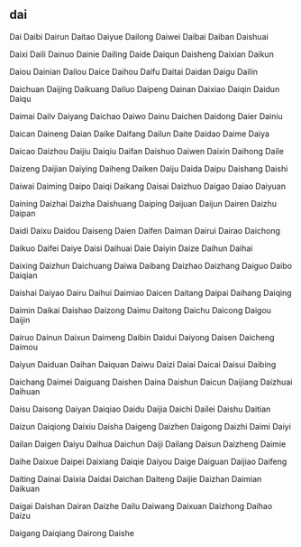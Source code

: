 dai
---

Dai Daibi Dairun Daitao Daiyue Dailong Daiwei Daibai Daiban Daishuai

Daixi Daili Dainuo Dainie Dailing Daide Daiqun Daisheng Daixian Daikun

Daiou Dainian Dailou Daice Daihou Daifu Daitai Daidan Daigu Dailin

Daichuan Daijing Daikuang Dailuo Daipeng Dainan Daixiao Daiqin Daidun Daiqu

Daimai Dailv Daiyang Daichao Daiwo Dainu Daichen Daidong Daier Dainiu

Daican Daineng Daian Daike Daifang Dailun Daite Daidao Daime Daiya

Daicao Daizhou Daijiu Daiqiu Daifan Daishuo Daiwen Daixin Daihong Daile

Daizeng Daijian Daiying Daiheng Daiken Daiju Daida Daipu Daishang Daishi

Daiwai Daiming Daipo Daiqi Daikang Daisai Daizhuo Daigao Daiao Daiyuan

Daining Daizhai Daizha Daishuang Daiping Daijuan Daijun Dairen Daizhu Daipan

Daidi Daixu Daidou Daiseng Daien Daifen Daiman Dairui Dairao Daichong

Daikuo Daifei Daiye Daisi Daihuai Daie Daiyin Daize Daihun Daihai

Daixing Daizhun Daichuang Daiwa Daibang Daizhao Daizhang Daiguo Daibo   Daiqian

Daishai Daiyao Dairu Daihui Daimiao Daicen Daitang Daipai Daihang Daiqing

Daimin Daikai Daishao Daizong Daimu Daitong Daichu Daicong Daigou Daijin

Dairuo Dainun Daixun Daimeng Daibin Daidui Daiyong Daisen Daicheng Daimou

Daiyun Daiduan Daihan Daiquan Daiwu Daizi Daiai Daicai Daisui Daibing

Daichang Daimei Daiguang Daishen Daina Daishun Daicun Daijiang Daizhuai Daihuan

Daisu Daisong Daiyan Daiqiao Daidu Daijia Daichi Dailei Daishu Daitian

Daizun Daiqiong Daixiu Daisha Daigeng Daizhen Daigong Daizhi Daimi Daiyi

Dailan Daigen Daiyu Daihua Daichun Daiji Dailang Daisun Daizheng Daimie

Daihe Daixue Daipei Daixiang Daiqie Daiyou Daige Daiguan Daijiao Daifeng

Daiting Dainai Daixia Daidai Daichan Daiteng Daijie Daizhan Daimian Daikuan

Daigai Daishan Dairan Daizhe Dailu Daiwang Daixuan Daizhong Daihao Daizu

Daigang Daiqiang Dairong Daishe 
